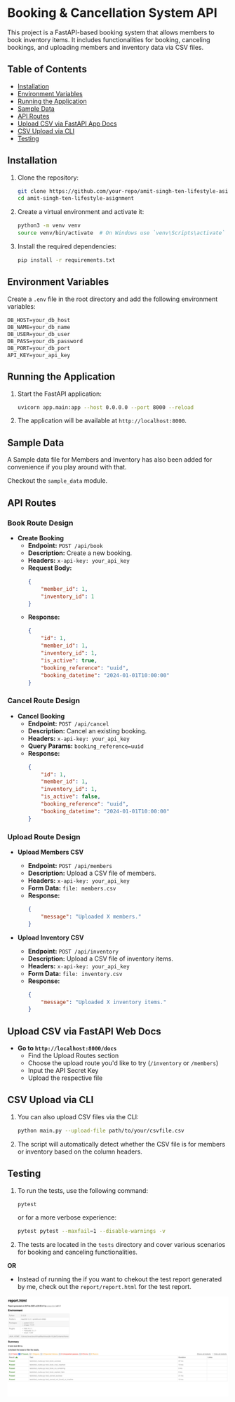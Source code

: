 # Booking & Cancellation System API

This project is a FastAPI-based booking system that allows members to book inventory items. It includes functionalities for booking, canceling bookings, and uploading members and inventory data via CSV files.

## Table of Contents

- [Installation](#installation)
- [Environment Variables](#environment-variables)
- [Running the Application](#running-the-application)
- [Sample Data](#sample-data)
- [API Routes](#api-routes)
- [Upload CSV via FastAPI App Docs](#upload-csv-via-fastapi-web-docs)
- [CSV Upload via CLI](#csv-upload-via-cli)
- [Testing](#testing)

## Installation

1. Clone the repository:
    ```sh
    git clone https://github.com/your-repo/amit-singh-ten-lifestyle-asignment.git
    cd amit-singh-ten-lifestyle-asignment
    ```

2. Create a virtual environment and activate it:
    ```sh
    python3 -m venv venv
    source venv/bin/activate  # On Windows use `venv\Scripts\activate`
    ```

3. Install the required dependencies:
    ```sh
    pip install -r requirements.txt
    ```

## Environment Variables

Create a `.env` file in the root directory and add the following environment variables:

```
DB_HOST=your_db_host
DB_NAME=your_db_name
DB_USER=your_db_user
DB_PASS=your_db_password
DB_PORT=your_db_port
API_KEY=your_api_key
```

## Running the Application

1. Start the FastAPI application:
    ```sh
    uvicorn app.main:app --host 0.0.0.0 --port 8000 --reload
    ```

2. The application will be available at `http://localhost:8000`.

## Sample Data

A Sample data file for Members and Inventory has also been added for convenience if you play around with that.

Checkout the `sample_data` module.

## API Routes

### Book Route Design

- **Create Booking**
    - **Endpoint:** `POST /api/book`
    - **Description:** Create a new booking.
    - **Headers:** `x-api-key: your_api_key`
    - **Request Body:**
        ```json
        {
            "member_id": 1,
            "inventory_id": 1
        }
        ```
    - **Response:**
        ```json
        {
            "id": 1,
            "member_id": 1,
            "inventory_id": 1,
            "is_active": true,
            "booking_reference": "uuid",
            "booking_datetime": "2024-01-01T10:00:00"
        }
        ```

### Cancel Route Design
- **Cancel Booking**
    - **Endpoint:** `POST /api/cancel`
    - **Description:** Cancel an existing booking.
    - **Headers:** `x-api-key: your_api_key`
    - **Query Params:** `booking_reference=uuid`
    - **Response:**
        ```json
        {
            "id": 1,
            "member_id": 1,
            "inventory_id": 1,
            "is_active": false,
            "booking_reference": "uuid",
            "booking_datetime": "2024-01-01T10:00:00"
        }
        ```

### Upload Route Design 

- **Upload Members CSV**
    - **Endpoint:** `POST /api/members`
    - **Description:** Upload a CSV file of members.
    - **Headers:** `x-api-key: your_api_key`
    - **Form Data:** `file: members.csv`
    - **Response:**
        ```json
        {
            "message": "Uploaded X members."
        }
        ```

- **Upload Inventory CSV**
    - **Endpoint:** `POST /api/inventory`
    - **Description:** Upload a CSV file of inventory items.
    - **Headers:** `x-api-key: your_api_key`
    - **Form Data:** `file: inventory.csv`
    - **Response:**
        ```json
        {
            "message": "Uploaded X inventory items."
        }
        ```

## Upload CSV via FastAPI Web Docs
- **Go to `http://localhost:8000/docs`**
    - Find the Upload Routes section
    - Choose the upload route you'd like to try (`/inventory` or `/members`)
    - Input the API Secret Key
    - Upload the respective file

## CSV Upload via CLI

1. You can also upload CSV files via the CLI:
    ```sh
    python main.py --upload-file path/to/your/csvfile.csv
    ```

2. The script will automatically detect whether the CSV file is for members or inventory based on the column headers.


## Testing

1. To run the tests, use the following command:
    ```sh
    pytest
    ```
    or for a more verbose experience:
    ```sh
    pytest pytest --maxfail=1 --disable-warnings -v
    ```

2. The tests are located in the `tests` directory and cover various scenarios for booking and canceling functionalities.

**OR**

- Instead of running the if you want to chekout the test report generated by me,
check out the `report/report.html` for the test report.

![img](tests/report/tests_report_screenshot.png)
